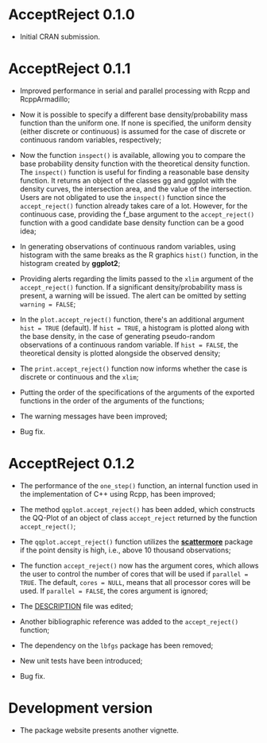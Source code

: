 # AcceptReject 0.1.0

* Initial CRAN submission.

# AcceptReject 0.1.1

* Improved performance in serial and parallel processing with Rcpp and RcppArmadillo;

* Now it is possible to specify a different base density/probability mass function than the uniform one. If none is specified, the uniform density (either discrete or continuous) is assumed for the case of discrete or continuous random variables, respectively;

* Now the function `inspect()` is available, allowing you to compare the base probability density function with the theoretical density function. The `inspect()` function is useful for finding a reasonable base density function. It returns an object of the classes gg and ggplot with the density curves, the intersection area, and the value of the intersection. Users are not obligated to use the `inspect()` function since the `accept_reject()` function already takes care of a lot. However, for the continuous case, providing the f_base argument to the `accept_reject()` function with a good candidate base density function can be a good idea;

* In generating observations of continuous random variables, using histogram with the same breaks as the R graphics `hist()` function, in the histogram created by **ggplot2**;

* Providing alerts regarding the limits passed to the `xlim` argument of the `accept_reject()` function. If a significant density/probability mass is present, a warning will be issued. The alert can be omitted by setting `warning = FALSE`;

* In the `plot.accept_reject()` function, there's an additional argument `hist = TRUE` (default). If `hist = TRUE`, a histogram is plotted along with the base density, in the case of generating pseudo-random observations of a continuous random variable. If `hist = FALSE`, the theoretical density is plotted alongside the observed density;

* The `print.accept_reject()` function now informs whether the case is discrete or continuous and the `xlim`;

* Putting the order of the specifications of the arguments of the exported functions in the order of the arguments of the functions;

* The warning messages have been improved;

* Bug fix.

# AcceptReject 0.1.2

* The performance of the `one_step()` function, an internal function used in the implementation of C++ using Rcpp, has been improved;

* The method `qqplot.accept_reject()` has been added, which constructs the QQ-Plot of an object of class `accept_reject` returned by the function `accept_reject()`;

* The `qqplot.accept_reject()` function utilizes the [**scattermore**](https://github.com/exaexa/scattermore) package if the point density is high, i.e., above 10 thousand observations;

* The function `accept_reject()` now has the argument cores, which allows the user to control the number of cores that will be used if `parallel = TRUE`. The default, `cores = NULL`, means that all processor cores will be used. If `parallel = FALSE`, the cores argument is ignored;

* The [DESCRIPTION](https://raw.githubusercontent.com/prdm0/AcceptReject/main/DESCRIPTION) file was edited;

* Another bibliographic reference was added to the `accept_reject()` function;

* The dependency on the `lbfgs` package has been removed;

* New unit tests have been introduced;

* Bug fix.

# Development version

* The package website presents another vignette.
